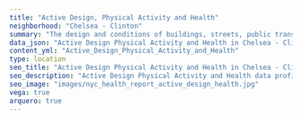 ```yaml
---
title: "Active Design, Physical Activity and Health"
neighborhood: "Chelsea - Clinton"
summary: "The design and conditions of buildings, streets, public transportation and parks influence physical activity, use of active transportation and other healthy behavior. A neighborhood's features can also impact the safety of its residents."
data_json: "Active Design Physical Activity and Health in Chelsea - Clinton"
content_yml: "Active_Design_Physical_Activity_and_Health"
type: location
seo_title: "Active Design Physical Activity and Health in Chelsea - Clinton"
seo_description: "Active Design Physical Activity and Health data profile for the Chelsea - Clinton neighborhood of NYC."
seo_image: "images/nyc_health_report_active_design_health.jpg"
vega: true
arquero: true
---
```

